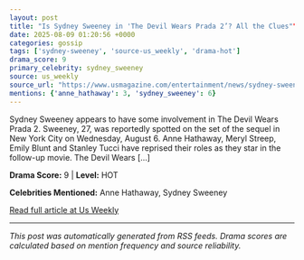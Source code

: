 ```yaml
---
layout: post
title: "Is Sydney Sweeney in 'The Devil Wears Prada 2’? All the Clues""
date: 2025-08-09 01:20:56 +0000
categories: gossip
tags: ['sydney-sweeney', 'source-us_weekly', 'drama-hot']
drama_score: 9
primary_celebrity: sydney_sweeney
source: us_weekly
source_url: "https://www.usmagazine.com/entertainment/news/sydney-sweeney-in-the-devil-wears-prada-2-everything-we-know/""
mentions: {'anne_hathaway': 3, 'sydney_sweeney': 6}
---
```


Sydney Sweeney appears to have some involvement in The Devil Wears Prada 2. Sweeney, 27, was reportedly spotted on the set of the sequel in New York City on Wednesday, August 6. Anne Hathaway, Meryl Streep, Emily Blunt and Stanley Tucci have reprised their roles as they star in the follow-up movie. The Devil Wears […]

**Drama Score:** 9 | **Level:** HOT

**Celebrities Mentioned:** Anne Hathaway, Sydney Sweeney

[Read full article at Us Weekly](https://www.usmagazine.com/entertainment/news/sydney-sweeney-in-the-devil-wears-prada-2-everything-we-know/)

---
*This post was automatically generated from RSS feeds. Drama scores are calculated based on mention frequency and source reliability.*
